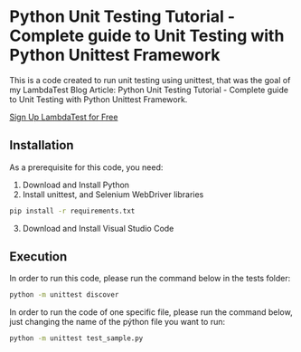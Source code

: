 # Python Unit Testing Tutorial - Complete guide to Unit Testing with Python Unittest Framework
This is a code created to run unit testing using unittest, that was the goal of my LambdaTest Blog Article: Python Unit Testing Tutorial - Complete guide to Unit Testing with Python Unittest Framework.

[Sign Up LambdaTest for Free](http://www.lambdatest.com?fp_ref=paulo45)

## Installation
As a prerequisite for this code, you need:
1. Download and Install Python
2. Install unittest, and Selenium WebDriver libraries
```bash
pip install -r requirements.txt
```
3. Download and Install Visual Studio Code

## Execution 
In order to run this code, please run the command below in the tests folder:
```bash
python -m unittest discover
```

In order to run the code of one specific file, please run the command below, just changing the name of the pýthon file you want to run:
```bash
python -m unittest test_sample.py
```
